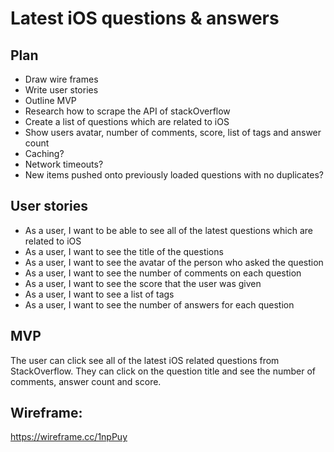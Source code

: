 # Latest iOS questions & answers

## Plan
- Draw wire frames
- Write user stories
- Outline MVP
- Research how to scrape the API of stackOverflow
- Create a list of questions which are related to iOS
- Show users avatar, number of comments, score, list of tags and answer count
- Caching?
- Network timeouts?
- New items pushed onto previously loaded questions with no duplicates?

## User stories
- As a user, I want to be able to see all of the latest questions which are related to iOS
- As a user, I want to see the title of the questions
- As a user, I want to see the avatar of the person who asked the question
- As a user, I want to see the number of comments on each question
- As a user, I want to see the score that the user was given
- As a user, I want to see a list of tags
- As a user, I want to see the number of answers for each question

## MVP
The user can click see all of the latest iOS related questions from StackOverflow. They can click on the question title and see the number of comments, answer count and score.

## Wireframe:
https://wireframe.cc/1npPuy
